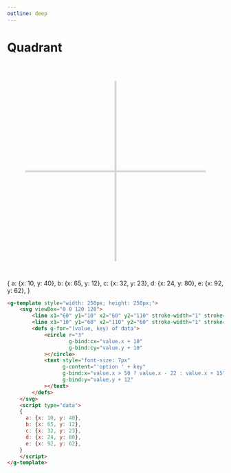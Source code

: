 ```yaml
---
outline: deep
---
```


# Quadrant

<g-template style="width: 250px; height: 250px;">
  <svg viewBox="0 0 120 120">
    <line x1="60" y1="10" x2="60" y2="110" stroke-width="1" stroke="lightgrey"></line> 
    <line x1="10" y1="60" x2="110" y2="60" stroke-width="1" stroke="lightgrey"></line>
    <defs g-for="(value, key) of data">
        <circle r="3"
                g-bind:cx="value.x + 10"
                g-bind:cy="value.y + 10"
        ></circle>
        <text style="font-size: 7px"
              g-content="'option ' + key" 
              g-bind:x="value.x > 50 ? value.x - 22 : value.x + 15" 
              g-bind:y="value.y + 12"
        ></text>
    </defs>
  </svg>
  <g-script type="data">
  {
    a: {x: 10, y: 40},
    b: {x: 65, y: 12},
    c: {x: 32, y: 23},
    d: {x: 24, y: 80},
    e: {x: 92, y: 62},
  }
  </g-script>
</g-template>

```html
<g-template style="width: 250px; height: 250px;">
    <svg viewBox="0 0 120 120">
        <line x1="60" y1="10" x2="60" y2="110" stroke-width="1" stroke="lightgrey"></line> 
        <line x1="10" y1="60" x2="110" y2="60" stroke-width="1" stroke="lightgrey"></line>
        <defs g-for="(value, key) of data">
            <circle r="3"
                    g-bind:cx="value.x + 10"
                    g-bind:cy="value.y + 10"
            ></circle>
            <text style="font-size: 7px"
                  g-content="'option ' + key" 
                  g-bind:x="value.x > 50 ? value.x - 22 : value.x + 15" 
                  g-bind:y="value.y + 12"
            ></text>
        </defs>
    </svg>
    <script type="data">
    {
      a: {x: 10, y: 40},
      b: {x: 65, y: 12},
      c: {x: 32, y: 23},
      d: {x: 24, y: 80},
      e: {x: 92, y: 62},
    }
    </script>
</g-template>
```